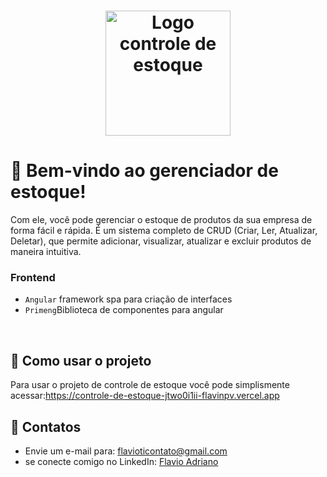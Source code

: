 <h1 align="center">
  <img src="https://media.discordapp.net/attachments/1022567703204069378/1056334816682987591/logo.png" alt="Logo controle de estoque" width="200px">
</h1>


# 🎉 Bem-vindo ao gerenciador de estoque!

Com ele, você pode gerenciar o estoque de produtos da sua empresa de forma fácil e rápida. É um sistema completo de CRUD (Criar, Ler, Atualizar, Deletar), que permite adicionar, visualizar, atualizar e excluir produtos de maneira intuitiva.
<br>

### Frontend
- `Angular` framework spa para criação de interfaces
- `Primeng`Biblioteca de componentes para angular
<br>

## 🚀  Como usar o projeto

Para usar o projeto de controle de estoque você pode simplismente acessar:https://controle-de-estoque-jtwo0i1ii-flavinpv.vercel.app
<br>
## 📩 Contatos

- Envie um e-mail para: [flavioticontato@gmail.com](mailto:flavioticontato@gmail.com)
- se conecte comigo no LinkedIn: [Flavio Adriano](https://linkedin.com/in/flavioadriano/)

